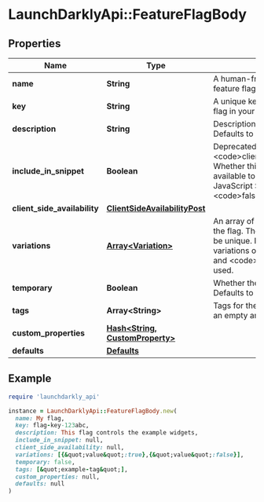 # LaunchDarklyApi::FeatureFlagBody

## Properties

| Name | Type | Description | Notes |
| ---- | ---- | ----------- | ----- |
| **name** | **String** | A human-friendly name for the feature flag |  |
| **key** | **String** | A unique key used to reference the flag in your code |  |
| **description** | **String** | Description of the feature flag. Defaults to an empty string. | [optional] |
| **include_in_snippet** | **Boolean** | Deprecated, use &lt;code&gt;clientSideAvailability&lt;/code&gt;. Whether this flag should be made available to the client-side JavaScript SDK. Defaults to &lt;code&gt;false&lt;/code&gt;. | [optional] |
| **client_side_availability** | [**ClientSideAvailabilityPost**](ClientSideAvailabilityPost.md) |  | [optional] |
| **variations** | [**Array&lt;Variation&gt;**](Variation.md) | An array of possible variations for the flag. The variation values must be unique. If omitted, two boolean variations of &lt;code&gt;true&lt;/code&gt; and &lt;code&gt;false&lt;/code&gt; will be used. | [optional] |
| **temporary** | **Boolean** | Whether the flag is a temporary flag. Defaults to &lt;code&gt;true&lt;/code&gt;. | [optional] |
| **tags** | **Array&lt;String&gt;** | Tags for the feature flag. Defaults to an empty array. | [optional] |
| **custom_properties** | [**Hash&lt;String, CustomProperty&gt;**](CustomProperty.md) |  | [optional] |
| **defaults** | [**Defaults**](Defaults.md) |  | [optional] |

## Example

```ruby
require 'launchdarkly_api'

instance = LaunchDarklyApi::FeatureFlagBody.new(
  name: My flag,
  key: flag-key-123abc,
  description: This flag controls the example widgets,
  include_in_snippet: null,
  client_side_availability: null,
  variations: [{&quot;value&quot;:true},{&quot;value&quot;:false}],
  temporary: false,
  tags: [&quot;example-tag&quot;],
  custom_properties: null,
  defaults: null
)
```

